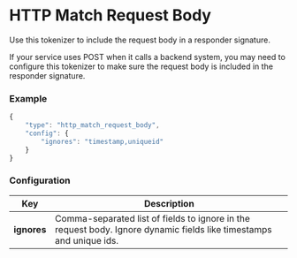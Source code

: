 
# HTTP Match Request Body

Use this tokenizer to include the request body in a responder signature.

If your service uses POST when it calls a backend system, you may need to configure this tokenizer to make sure the request body is included in the responder signature.&#x20;

### Example

```javascript
{
	"type": "http_match_request_body",
	"config": {
		"ignores": "timestamp,uniqueid"
	}
}
```

### **Configuration**

| Key         | Description                                                                                                         |
| ----------- | ------------------------------------------------------------------------------------------------------------------- |
| **ignores** | Comma-separated list of fields to ignore in the request body. Ignore dynamic fields like timestamps and unique ids. |

